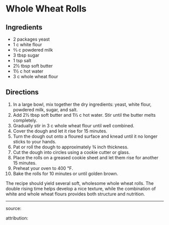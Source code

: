 # Whole Wheat Rolls

## Ingredients

- 2 packages yeast
- 1 c white flour
- ⅔ c powdered milk
- 3 tbsp sugar
- 1 tsp salt
- 2½ tbsp soft butter
- 1½ c hot water
- 3 c whole wheat flour

## Directions

1. In a large bowl, mix together the dry ingredients: yeast, white flour, powdered milk, sugar, and salt.
2. Add 2½ tbsp soft butter and 1½ c hot water. Stir until the butter melts completely.
3. Gradually stir in 3 c whole wheat flour until well combined.
4. Cover the dough and let it rise for 15 minutes.
5. Turn the dough out onto a floured surface and knead until it no longer sticks to your hands.
6. Pat or roll the dough to approximately ¾ inch thickness.
7. Cut the dough into circles using a cookie cutter or glass.
8. Place the rolls on a greased cookie sheet and let them rise for another 15 minutes.
9. Preheat your oven to 400 ℉.
10. Bake the rolls for 10 minutes or until golden brown.

The recipe should yield several soft, wholesome whole wheat rolls. The double rising time helps develop a nice texture, while the combination of white and whole wheat flours provides both structure and nutrition.

---

source: 

attribution: 
